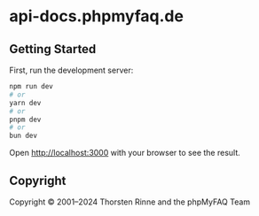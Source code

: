 # api-docs.phpmyfaq.de

## Getting Started

First, run the development server:

```bash
npm run dev
# or
yarn dev
# or
pnpm dev
# or
bun dev
```

Open [http://localhost:3000](http://localhost:3000) with your browser to see the result.

## Copyright

Copyright © 2001–2024 Thorsten Rinne and the phpMyFAQ Team
